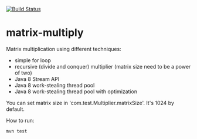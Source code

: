 [![Build Status](https://travis-ci.org/artkuznetsov101/jmsftp.svg?branch=master)](https://travis-ci.org/artkuznetsov101/matrix-multiply)

# matrix-multiply

Matrix multiplication using different techniques:
* simple for loop
* recursive (divide and conquer) multiplier (matrix size need to be a power of two)
* Java 8 Stream API
* Java 8 work-stealing thread pool
* Java 8 work-stealing thread pool with optimization

You can set matrix size in 'com.test.Multiplier.matrixSize'. It's 1024 by default.

How to run:
         
    mvn test

